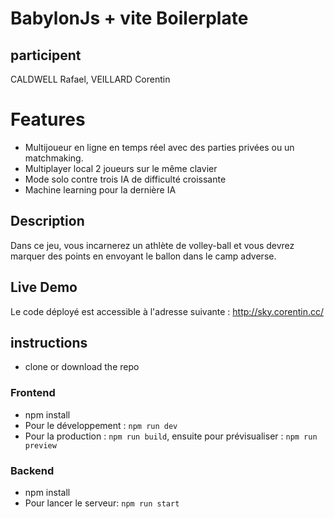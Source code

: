 # BabylonJs + vite Boilerplate

## participent


CALDWELL Rafael, VEILLARD Corentin

# Features
- Multijoueur en ligne en temps réel avec des parties privées ou un matchmaking.
- Multiplayer local 2 joueurs sur le même clavier
- Mode solo contre trois IA de difficulté croissante
- Machine learning pour la dernière IA



## Description

Dans ce jeu, vous incarnerez un athlète de volley-ball et vous devrez marquer des points en envoyant le ballon dans le camp adverse.


## Live Demo
Le code déployé est accessible à l'adresse suivante :
http://sky.corentin.cc/


## instructions

- clone or download the repo

### Frontend
- npm install
- Pour le développement : `npm run dev`
- Pour la production : `npm run build`, ensuite pour prévisualiser : `npm run preview`

### Backend
- npm install
- Pour lancer le serveur: `npm run start`

